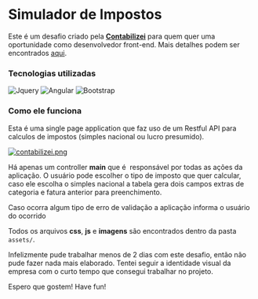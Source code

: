 # Simulador de Impostos

Este é um desafio criado pela [**Contabilizei**](https://www.contabilizei.com.br/) para quem quer uma oportunidade como desenvolvedor front-end. Mais detalhes podem ser encontrados [aqui](https://github.com/contabilizei/front-end-teste).

### Tecnologias utilizadas

![Jquery](http://www.blackbytes.info/wp-content/uploads/2015/03/jquery-logo-300x180.jpg)
![Angular](http://www.w3schools.com/angular/pic_angular.jpg)
![Bootstrap](https://pkp.sfu.ca/wp-content/uploads/2016/09/bootstrap-logo.png)

### Como ele funciona
Esta é uma single page application que faz uso de um Restful API para calculos de impostos (simples nacional ou lucro presumido).

[![contabilizei.png](https://s12.postimg.org/fpv49hepp/contabilizei.png)](https://postimg.org/image/su0om66rd/)


Há apenas um controller **main** que é  responsável por todas as ações da aplicação. O usuário pode escolher o tipo de imposto que quer calcular, caso ele escolha o simples nacional a tabela gera dois campos extras de categoria e fatura anterior para preenchimento.

Caso ocorra algum tipo de erro de validação a aplicação informa o usuário do ocorrido

Todos os arquivos **css**, **js** e **imagens** são encontrados dentro da pasta `assets/`.

Infelizmente pude trabalhar menos de 2 dias com este desafio, então não pude fazer nada mais elaborado. Tentei seguir a identidade visual da empresa com o curto tempo que consegui trabalhar no projeto.

Espero que gostem! Have fun!

